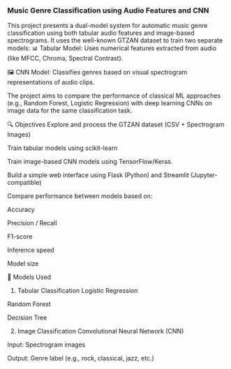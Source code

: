 ### Music Genre Classification using Audio Features and CNN ###
This project presents a dual-model system for automatic music genre classification using both tabular audio features and image-based spectrograms. It uses the well-known GTZAN dataset to train two separate models:
📊 Tabular Model: Uses numerical features extracted from audio (like MFCC, Chroma, Spectral Contrast).

🖼️ CNN Model: Classifies genres based on visual spectrogram representations of audio clips.

The project aims to compare the performance of classical ML approaches (e.g., Random Forest, Logistic Regression) with deep learning CNNs on image data for the same classification task.

🔍 Objectives
Explore and process the GTZAN dataset (CSV + Spectrogram Images)

Train tabular models using scikit-learn

Train image-based CNN models using TensorFlow/Keras

Build a simple web interface using Flask (Python) and Streamlit (Jupyter-compatible)

Compare performance between models based on:

Accuracy

Precision / Recall

F1-score

Inference speed

Model size

🧠 Models Used
1. Tabular Classification
Logistic Regression

Random Forest

Decision Tree

2. Image Classification
Convolutional Neural Network (CNN)

Input: Spectrogram images

Output: Genre label (e.g., rock, classical, jazz, etc.)


